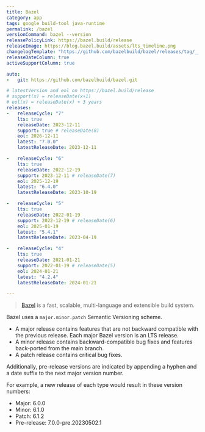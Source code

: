 ```yaml
---
title: Bazel
category: app
tags: google build-tool java-runtime
permalink: /bazel
versionCommand: bazel --version
releasePolicyLink: https://bazel.build/release
releaseImage: https://blog.bazel.build/assets/lts_timeline.png
changelogTemplate: "https://github.com/bazelbuild/bazel/releases/tag/__LATEST__"
releaseDateColumn: true
activeSupportColumn: true

auto:
-   git: https://github.com/bazelbuild/bazel.git

# latestVersion and eol on https://bazel.build/release
# support(x) = releaseDate(x+1)
# eol(x) = releaseDate(x) + 3 years
releases:
-   releaseCycle: "7"
    lts: true
    releaseDate: 2023-12-11
    support: true # releaseDate(8)
    eol: 2026-12-11
    latest: "7.0.0"
    latestReleaseDate: 2023-12-11

-   releaseCycle: "6"
    lts: true
    releaseDate: 2022-12-19
    support: 2023-12-11 # releaseDate(7)
    eol: 2025-12-19
    latest: "6.4.0"
    latestReleaseDate: 2023-10-19

-   releaseCycle: "5"
    lts: true
    releaseDate: 2022-01-19
    support: 2022-12-19 # releaseDate(6)
    eol: 2025-01-19
    latest: "5.4.1"
    latestReleaseDate: 2023-04-19

-   releaseCycle: "4"
    lts: true
    releaseDate: 2021-01-21
    support: 2022-01-19 # releaseDate(5)
    eol: 2024-01-21
    latest: "4.2.4"
    latestReleaseDate: 2024-01-21

---
```


> [Bazel](https://bazel.build/) is a fast, scalable, multi-language and extensible build system.

Bazel uses a `major.minor.patch` Semantic Versioning scheme.

- A major release contains features that are not backward compatible with the previous release. Each major Bazel version is an LTS release.
- A minor release contains backward-compatible bug fixes and features back-ported from the main branch.
- A patch release contains critical bug fixes.

Additionally, pre-release versions are indicated by appending a hyphen and a date suffix to the next major version number.

For example, a new release of each type would result in these version numbers:

- Major: 6.0.0
- Minor: 6.1.0
- Patch: 6.1.2
- Pre-release: 7.0.0-pre.20230502.1
